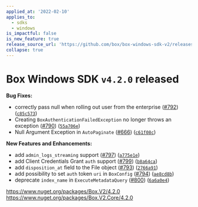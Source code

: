 ```yaml
---
applied_at: '2022-02-10'
applies_to:
  - sdks
  - windows
is_impactful: false
is_new_feature: true
release_source_url: 'https://github.com/box/box-windows-sdk-v2/releases/tag/v4.2.0'
collapse: true
---
```


# Box Windows SDK `v4.2.0` released

**Bug Fixes:**

* correctly pass null when rolling out user from the enterprise ([#792][1]) ([`c85c573`][2])
* Creating `BoxAuthenticationFailedException` no longer throws an exception ([#790][3]) ([`55a706e`][4])
* Null Argument Exception in `AutoPaginate` ([#666][5]) ([`c61f08c`][6])

**New Features and Enhancements:**

* add `admin_logs_streaming` support ([#797][7]) ([`a775e1e`][8])
* add Client Credentials Grant `auth` support ([#799][9]) ([`b8a64ca`][10])
* add `disposition_at` field to the File object ([#793][11]) ([`2766a91`][12])
* add possibility to set `auth` token `uri` in `BoxConfig` ([#794][13]) ([`ae8cd8b`][14])
* deprecate `index_name` in `ExecuteMetadataQuery` ([#800][15]) ([`6a6a0e4`][16])

<https://www.nuget.org/packages/Box.V2/4.2.0>
<https://www.nuget.org/packages/Box.V2.Core/4.2.0>

[1]: https://github.com/box/box-windows-sdk-v2/issues/792

[2]: https://github.com/box/box-windows-sdk-v2/commit/c85c5735865b7dd97ffa1428a8f57d2edff6811b

[3]: https://github.com/box/box-windows-sdk-v2/issues/790

[4]: https://github.com/box/box-windows-sdk-v2/commit/55a706e4091271aa55208a260b2f4f96e1527698

[5]: https://github.com/box/box-windows-sdk-v2/issues/666

[6]: https://github.com/box/box-windows-sdk-v2/commit/c61f08cc02d5c95ff71ef700e97393a0dc3dc890

[7]: https://github.com/box/box-windows-sdk-v2/issues/797

[8]: https://github.com/box/box-windows-sdk-v2/commit/a775e1e5c7696a1e5f82b5dc7edbed8eb09f640d

[9]: https://github.com/box/box-windows-sdk-v2/issues/799

[10]: https://github.com/box/box-windows-sdk-v2/commit/b8a64ca3887298feccef5185f6bfec4c3771b5a9

[11]: https://github.com/box/box-windows-sdk-v2/issues/793

[12]: https://github.com/box/box-windows-sdk-v2/commit/2766a914fad1eb40371cd4430b3450360088b331

[13]: https://github.com/box/box-windows-sdk-v2/issues/794

[14]: https://github.com/box/box-windows-sdk-v2/commit/ae8cd8b91dd91b8a786e53ff5b3501d2700686a4

[15]: https://github.com/box/box-windows-sdk-v2/issues/800

[16]: https://github.com/box/box-windows-sdk-v2/commit/6a6a0e4a0e41ec70ec33acacba00bee6c7ee881f
